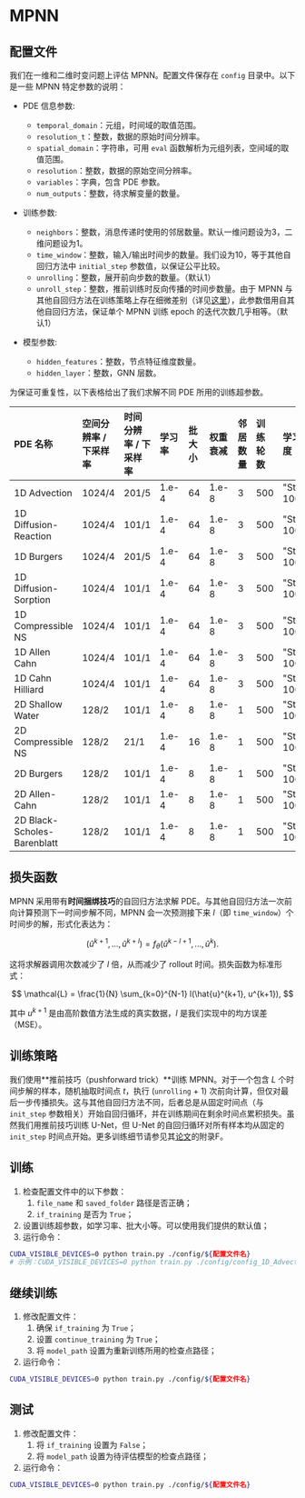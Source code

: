 # MPNN

## 配置文件

我们在一维和二维时变问题上评估 MPNN。配置文件保存在 `config` 目录中。以下是一些 MPNN 特定参数的说明：

* PDE 信息参数:
    * `temporal_domain`：元组，时间域的取值范围。
    * `resolution_t`：整数，数据的原始时间分辨率。
    * `spatial_domain`：字符串，可用 `eval` 函数解析为元组列表，空间域的取值范围。
    * `resolution`：整数，数据的原始空间分辨率。
    * `variables`：字典，包含 PDE 参数。
    * `num_outputs`：整数，待求解变量的数量。

* 训练参数:
    * `neighbors`：整数，消息传递时使用的邻居数量。默认一维问题设为3，二维问题设为1。
    * `time_window`：整数，输入/输出时间步的数量。我们设为10，等于其他自回归方法中 `initial_step` 参数值，以保证公平比较。
    * `unrolling`：整数，展开前向步数的数量。（默认1）
    * `unroll_step`：整数，推前训练时反向传播的时间步数量。由于 MPNN 与其他自回归方法在训练策略上存在细微差别（详见[这里](https://github.com/zhouzy36/PDENNEval/tree/main/src/MPNN#training-strategy)），此参数借用自其他自回归方法，保证单个 MPNN 训练 epoch 的迭代次数几乎相等。（默认1）

* 模型参数:
    * `hidden_features`：整数，节点特征维度数量。
    * `hidden_layer`：整数，GNN 层数。

为保证可重复性，以下表格给出了我们求解不同 PDE 所用的训练超参数。

| PDE 名称                   | 空间分辨率 / 下采样率         | 时间分辨率 / 下采样率        | 学习率 | 批大小 | 权重衰减 | 邻居数量 | 训练轮数 | 学习率调度           |
| :------------------------- | :--------------------------- | :--------------------------- | :----- | :----- | :------- | :------- | :------- | :------------------- |
| 1D Advection               | 1024/4                      | 201/5                       | 1.e-4  | 64     | 1.e-8    | 3        | 500      | "StepLR", 100, 0.5    |
| 1D Diffusion-Reaction      | 1024/4                      | 101/1                       | 1.e-4  | 64     | 1.e-8    | 3        | 500      | "StepLR", 100, 0.5    |
| 1D Burgers                 | 1024/4                      | 201/5                       | 1.e-4  | 64     | 1.e-8    | 3        | 500      | "StepLR", 100, 0.5    |
| 1D Diffusion-Sorption      | 1024/4                      | 101/1                       | 1.e-4  | 64     | 1.e-8    | 3        | 500      | "StepLR", 100, 0.5    |
| 1D Compressible NS         | 1024/4                      | 101/1                       | 1.e-4  | 64     | 1.e-8    | 3        | 500      | "StepLR", 100, 0.5    |
| 1D Allen Cahn              | 1024/4                      | 101/1                       | 1.e-4  | 64     | 1.e-8    | 3        | 500      | "StepLR", 100, 0.5    |
| 1D Cahn Hilliard           | 1024/4                      | 101/1                       | 1.e-4  | 64     | 1.e-8    | 3        | 500      | "StepLR", 100, 0.5    |
| 2D Shallow Water           | 128/2                       | 101/1                       | 1.e-4  | 8      | 1.e-8    | 1        | 500      | "StepLR", 100, 0.5    |
| 2D Compressible NS         | 128/2                       | 21/1                        | 1.e-4  | 16     | 1.e-8    | 1        | 500      | "StepLR", 100, 0.5    |
| 2D Burgers                 | 128/2                       | 101/1                       | 1.e-4  | 8      | 1.e-8    | 1        | 500      | "StepLR", 100, 0.5    |
| 2D Allen-Cahn              | 128/2                       | 101/1                       | 1.e-4  | 8      | 1.e-8    | 1        | 500      | "StepLR", 100, 0.5    |
| 2D Black-Scholes-Barenblatt| 128/2                       | 101/1                       | 1.e-4  | 8      | 1.e-8    | 1        | 500      | "StepLR", 100, 0.5    |

## 损失函数

MPNN 采用带有**时间捆绑技巧**的自回归方法求解 PDE。与其他自回归方法一次前向计算预测下一时间步解不同，MPNN 会一次预测接下来 $l$（即 `time_window`）个时间步的解，形式化表达为：

$$
(\hat{u}^{k+1}, ..., \hat{u}^{k+l}) = f_{\theta}(\hat{u}^{k-l+1}, ..., \hat{u}^k).
$$

这将求解器调用次数减少了 $l$ 倍，从而减少了 rollout 时间。损失函数为标准形式：

$$
\mathcal{L} = \frac{1}{N} \sum_{k=0}^{N-1} l(\hat{u}^{k+1}, u^{k+1}),
$$

其中 $u^{k+1}$ 是由高阶数值方法生成的真实数据，$l$ 是我们实现中的均方误差（MSE）。

## 训练策略

我们使用**推前技巧（pushforward trick）**训练 MPNN。对于一个包含 $L$ 个时间步解的样本，随机抽取时间点 $t$，执行 (`unrolling` + 1) 次前向计算，但仅对最后一步传播损失。这与其他自回归方法不同，后者总是从固定时间点（与 `init_step` 参数相关）开始自回归循环，并在训练期间在剩余时间点累积损失。虽然我们用推前技巧训练 U-Net，但 U-Net 的自回归循环对所有样本均从固定的 `init_step` 时间点开始。更多训练细节请参见其[论文](https://arxiv.org/abs/2202.03376)的附录F。

## 训练

1. 检查配置文件中的以下参数：
    1. `file_name` 和 `saved_folder` 路径是否正确；
    2. `if_training` 是否为 `True`；
2. 设置训练超参数，如学习率、批大小等。可以使用我们提供的默认值；
3. 运行命令：
```bash
CUDA_VISIBLE_DEVICES=0 python train.py ./config/${配置文件名}
# 示例：CUDA_VISIBLE_DEVICES=0 python train.py ./config/config_1D_Advection.yaml
```

## 继续训练

1. 修改配置文件：
    1. 确保 `if_training` 为 `True`；
    2. 设置 `continue_training` 为 `True`；
    3. 将 `model_path` 设置为重新训练所用的检查点路径；
2. 运行命令：
```bash
CUDA_VISIBLE_DEVICES=0 python train.py ./config/${配置文件名}
```

## 测试

1. 修改配置文件：
    1. 将 `if_training` 设置为 `False`；
    2. 将 `model_path` 设置为待评估模型的检查点路径；
2. 运行命令：
```bash
CUDA_VISIBLE_DEVICES=0 python train.py ./config/${配置文件名}
```
